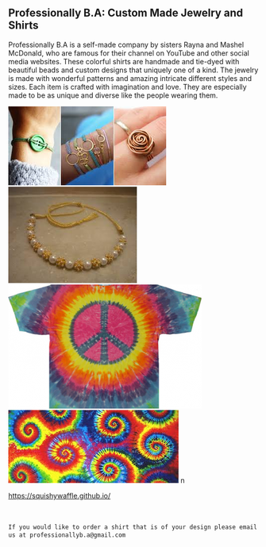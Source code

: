 ## Professionally B.A: Custom Made Jewelry and Shirts

Professionally B.A is a self-made company by sisters Rayna and Mashel McDonald, who are famous for their channel on YouTube and other social media websites. 
These colorful shirts are handmade and tie-dyed with beautiful beads and custom designs that uniquely one of a kind. The jewelry is made with wonderful patterns and amazing intricate different styles and sizes.
Each item is crafted with imagination and love. They are especially made to be as unique and diverse like the people wearing them.



<img src="download (1).jpeg" alt="hi" class="inline"/>


<img src="download.jpeg" alt="hi" class="inline"/>



<img src="tye-dye-a-shirt-10-3524112-regular.jpg" alt="hi" class="inline"/>


<img src="download (2).jpeg" alt="hi" class="inline"/>
n


https://squishywaffle.github.io/
```


If you would like to order a shirt that is of your design please email us at professionallyb.a@gmail.com


